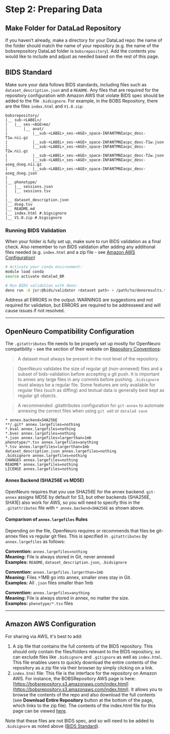 # Step 2: Preparing Data

## Make Folder for DataLad Repository
If you haven’t already, make a directory for your DataLad repo: the name of the folder should match the name of your repository (e.g. the name of the bobsrepository DataLad folder is `bobsrepository`). Add the contents you would like to include and adjust as needed based on the rest of this page.

## BIDS Standard
Make sure your data follows BIDS standards, including files such as `dataset_description.json` and a `README`. Any files that are required for the repository configuration with Amazon AWS that violate BIDS spec should be added to the file `.bidsignore`. For example, in the BOBS Repository, there are the files `index.html` and `V1.0.zip`: 

```
bobsrepository/
|__ sub-<LABEL>/
|   |__ ses-<AGE>mo/
|       |__ anat/
|           |__sub-<LABEL>_ses-<AGE>_space-INFANTMNIacpc_desc-T1w.nii.gz
|           |__sub-<LABEL>_ses-<AGE>_space-INFANTMNIacpc_desc-T1w.json
|           |__sub-<LABEL>_ses-<AGE>_space-INFANTMNIacpc_desc-T2w.nii.gz
|           |__sub-<LABEL>_ses-<AGE>_space-INFANTMNIacpc_desc-T2w.json
|           |__sub-<LABEL>_ses-<AGE>_space-INFANTMNIacpc_desc-aseg_dseg.nii.gz
|           |__sub-<LABEL>_ses-<AGE>_space-INFANTMNIacpc_desc-aseg_dseg.json
|
|__ phenotype/
|   |__ sessions.json
|   |__ sessions.tsv
|
|__ dataset_description.json
|__ dseg.tsv
|__ README.md
|__ index.html #.bigsignore
|__ V1.0.zip #.bigsignore
```

### Running BIDS Validation
When your folder is fully set up, make sure to run BIDS validation as a final check. Also remember to run BIDS validation after adding any additional files needed (e.g. `index.html` and a zip file - see [Amazon AWS Configuration](#amazon-aws-configuration))
```bash
# Activate your conda environment:
module load conda
source activate datalad_BR

# Run BIDS validation with deno:
deno run -A jsr:@bids/validator <dataset path> > /path/to/denoresults.txt
```
Address all ERRORS in the output. WARNINGS are suggestions and not required for validation, but ERRORS are required to be addresseed and will cause issues if not resolved.

--------------------

## OpenNeuro Compatibility Configuration
The `.gitattributes` file needs to be properly set up mostly for OpenNeuro compatibility - see the section of their website on [Repository Conventions](https://docs.openneuro.org/git.html#repository-conventions):

> A dataset must always be present in the root level of the repository.

> OpenNeuro validates the size of regular git (non-annexed) files and a subset of bids-validation before accepting a git push. It is important to annex any large files in any commits before pushing. `.bidsignore` must always be a regular file. Some features are only available for regular files (such as diffing) and textual data is generally best kept as regular git objects.

> A recommended .gitattributes configuration for `git-annex` to automate annexing the correct files when using `git add` or `datalad save`
```
* annex.backend=SHA256E
**/.git* annex.largefiles=nothing
*.bval annex.largefiles=nothing
*.bvec annex.largefiles=nothing
*.json annex.largefiles=largerthan=1mb
phenotype/*.tsv annex.largefiles=anything
*.tsv annex.largefiles=largerthan=1mb
dataset_description.json annex.largefiles=nothing
.bidsignore annex.largefiles=nothing
CHANGES annex.largefiles=nothing
README* annex.largefiles=nothing
LICENSE annex.largefiles=nothing
```

#### Annex Backend (SHA256E vs MD5E)
OpenNeuro requires that you use SHA256E for the annex backend. `git-annex` assigns MD5E by default for S3, but other backends (SHA256E, SHA1E) also work for AWS, so you will need to specify this in the `.gitattributes` file with `* annex.backend=SHA256E` as shown above.

#### Comparison of `annex.largefiles` Rules    
Depending on the file, OpenNeuro requires or recommends that files be git-annex files vs regular git files. This is specified in `.gitattributes` by `annex.largefiles` as follows:
 
**Convention:** `annex.largefiles=nothing`      
**Meaning:** File is always stored in Git, never annexed        
**Examples:** `README`, `dataset_description.json`, `.bidsignore`

**Convention:** `annex.largefiles.largerthan=1mb`      
**Meaning:** Files >1MB go into annex, smaller ones stay in Git.        
**Examples:** All `.json` files smaller than 1mb

**Convention:** `annex.largefiles=anything`      
**Meaning:** File is always stored in annex, no matter the size.        
**Examples:** `phenotype/*.tsv` files

---------------

## Amazon AWS Configuration
For sharing via AWS, it's best to add:

1. A zip file that contains the full contents of the BIDS repository. This should only contain the files/folders relevant to the BIDS repository, so can exclude files like `.bidsignore` and `.gitignore` as well as `index.html`. This file enables users to quickly download the entire contents of the repository as a zip file via their browser by simply clicking on a link.
2. `index.html` file: This file is the interface for the repository on Amazon AWS. For instance, the BOBSRepository AWS page is here: [https://bobsrepository.s3.amazonaws.com/index.html](https://bobsrepository.s3.amazonaws.com/index.html). It allows you to browse the contents of the repo and also download the full contents (see **Download Entire Repository** button at the bottom of the page, which links to the zip file). The contents of the index.html file for this page can be viewed [here](https://github.com/DCAN-Labs/opendatainit-docs/blob/main/docs/index.html).

Note that these files are not BIDS spec, and so will need to be added to `.bidsignore` as noted above ([BIDS Standard](#bids-standard)).

